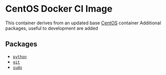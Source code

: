 # CentOS Docker CI Image

This container derives from an updated base [CentOS](https://hub.docker.com/vcatechnology/centos) container
Additional packages, useful to development are added

## Packages
  - [`python`](https://www.archlinux.org/packages/extra/x86_64/python/)
  - [`git`](https://www.archlinux.org/packages/extra/x86_64/git/)
  - [`sudo`](https://www.archlinux.org/packages/core/x86_64/sudo/)
